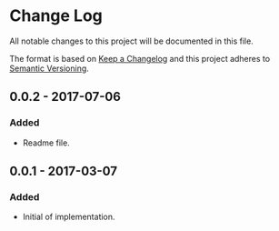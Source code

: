 # Change Log
All notable changes to this project will be documented in this file.

The format is based on [Keep a Changelog](http://keepachangelog.com/) 
and this project adheres to [Semantic Versioning](http://semver.org/).

## 0.0.2 - 2017-07-06
### Added
- Readme file. 

## 0.0.1 - 2017-03-07
### Added
- Initial of implementation.
